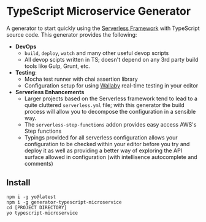 # TypeScript Microservice Generator

A generator to start quickly using the [Serverless Framework](https://serverless.com/) with TypeScript
source code. This generator provides the following:

* **DevOps**
  * `build`, `deploy`, `watch` and many other useful devop scripts
  * All devop scipts written in TS; doesn't depend on any 3rd party build tools like Gulp, Grunt, etc.
* **Testing**:
  * Mocha test runner with chai assertion library
  * Configuration setup for using [Wallaby](http://wallabyjs.com) real-time testing in your editor
* **Serverless Enhancements**
  * Larger projects based on the Serverless framework tend to lead to a quite cluttered `serverless.yml` file; with this generator the build process will allow you to decompose the configuration in a sensible way.
  * The `serverless-step-functions` addon provides easy access AWS's Step functions
  * Typings provided for all serverless configuration allows your configuration to be checked within your editor before you try and deploy it as well as providing a better way of exploring the API surface allowed in configuration (with intellisence autocomplete and comments)

## Install

```
npm i -g yo@latest
npm i -g generator-typescript-microservice
cd [PROJECT DIRECTORY]
yo typescript-microservice
```
